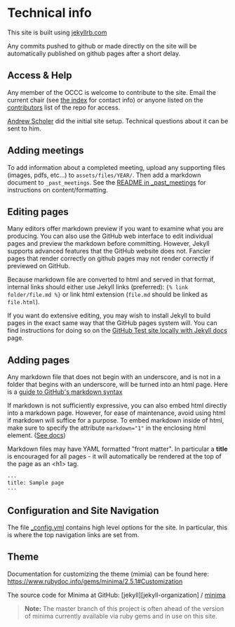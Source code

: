 # Technical info

This site is built using [jekyllrb.com](https://jekyllrb.com/)

Any commits pushed to github or made directly on the site will be automatically
published on github pages after a short delay.

## Access & Help

Any member of the OCCC is welcome to contribute to the site. Email the current
chair (see [the index](/index.html) for contact info) or anyone listed on the
[contributors](https://github.com/Oregon-Council-of-Computer-Chairs/Oregon-Council-of-Computer-Chairs.github.io/graphs/contributors) list of the repo for access.

[Andrew Scholer](mailto:ascholer@chemeketa.edu) did the initial site setup. Technical
questions about it can be sent to him.

## Adding meetings

To add information about a completed meeting, upload any supporting files (images, pdfs, etc...)
to `assets/files/YEAR/`. Then add a markdown document to `_past_meetings`. See the [README in _past_meetings](_past_meetings/README.md)
for instructions on content/formatting.

## Editing pages

Many editors offer markdown preview if you want to examine what you are producing.
You can also use the GitHub web interface to edit individual pages and preview the
markdown before committing. However, Jekyll supports advanced features that the
GitHub website does not. Fancier pages that render correctly on github pages
may not render correctly if previewed on GitHub.

Because markdown file are converted to html and served in that format, internal
links should either use Jekyll links (preferred): `{% link folder/file.md %}`
or link html extension (`file.md` should be linked as `file.html`).

If you want do extensive editing, you may wish to install Jekyll to build pages in
the exact same way that the GitHub pages system will. You can find instructions for
doing so on the
[GitHub Test site locally with Jekyll docs](https://docs.github.com/en/pages/setting-up-a-github-pages-site-with-jekyll/testing-your-github-pages-site-locally-with-jekyll) page.

## Adding pages

Any markdown file that does not begin with an underscore, and is not in a folder that begins with
an underscore, will be turned into an html page. Here is a [guide to GitHub's markdown
syntax](https://docs.github.com/en/github/writing-on-github/getting-started-with-writing-and-formatting-on-github/basic-writing-and-formatting-syntax)

If markdown is not sufficiently expressive, you can also embed html directly into a
markdown page. However, for ease of maintenance, avoid using html if markdown will
suffice for a purpose. To embed markdown inside of html, make sure to specify the attribute
`markdown="1"` in the enclosing html element. ([See docs](https://kramdown.gettalong.org/syntax.html#html-blocks))

Markdown files may have YAML formatted "front matter". In particular a **title** is
encouraged for all pages - it will automatically be rendered at the top of the page
as an &lt;h1&gt; tag.

    ---
    title: Sample page
    ---

## Configuration and Site Navigation

The file [_config.yml](config.yml) contains high level options for the site. 
In particular, this is where the top navigation links are set from.

## Theme

Documentation for customizing the theme (mimia) can be found here:
https://www.rubydoc.info/gems/minima/2.5.1#Customization

The source code for Minima at GitHub:
[jekyll][jekyll-organization] /
[minima](https://github.com/jekyll/minima)

> **Note:**  The master branch of this project is often ahead of the version of minima
> currently available via ruby gems and in use on this site.